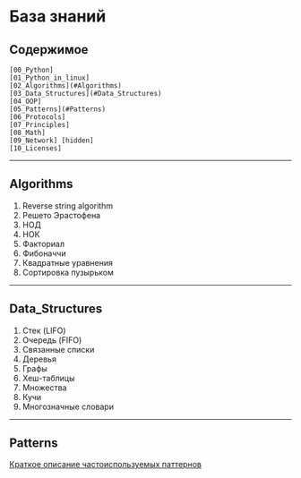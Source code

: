 # База знаний


## Содержимое

    [00_Python]
    [01_Python_in_linux]
    [02_Algorithms](#Algorithms)
    [03_Data_Structures](#Data_Structures)
    [04_OOP]
    [05_Patterns](#Patterns)
    [06_Protocols]
    [07_Principles]
    [08_Math]
    [09_Network] [hidden]
    [10_Licenses]
  
----

## Algorithms
1. Reverse string algorithm
2. Решето Эрастофена
3. НОД
4. НОК
5. Факториал
6. Фибоначчи
7. Квадратные уравнения
8. Сортировка пузырьком

----

## Data_Structures
1. Стек (LIFO)
2. Очередь (FIFO)
3. Связанные списки 
4. Деревья
5. Графы
6. Хеш-таблицы
7. Множества
8. Кучи
9. Многозначные словари

----

## Patterns 
[Краткое описание частоиспользуемых паттернов](https://habr.com/ru/articles/785476/)
